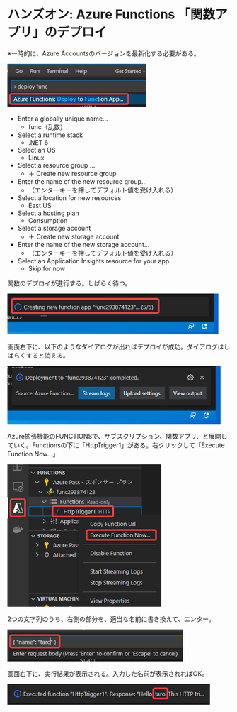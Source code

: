 # ハンズオン: Azure Functions 「関数アプリ」のデプロイ

※一時的に、Azure Accountsのバージョンを最新化する必要がある。

![](images/ss-2022-04-04-01-56-59.png)

- Enter a globally unique name...
  - func（乱数）
- Select a runtime stack
  - .NET 6
- Select an OS
  - Linux
- Select a resource group ...
  - ＋ Create new resource group
- Enter the name of the new resource group...
  - （エンターキーを押してデフォルト値を受け入れる）
- Select a location for new resources
  - East US
- Select a hosting plan
  - Consumption
- Select a storage account
  - ＋ Create new storage account
- Enter the name of the new storage account...
  - （エンターキーを押してデフォルト値を受け入れる）
- Select an Application Insights resource for your app.
  - Skip for now

関数のデプロイが進行する。しばらく待つ。

![](images/ss-2022-04-04-02-07-43.png)

画面右下に、以下のようなダイアログが出ればデプロイが成功。ダイアログはしばらくすると消える。

![](images/ss-2022-04-04-02-08-49.png)

Azure拡張機能のFUNCTIONSで、サブスクリプション、関数アプリ、と展開していく。Functionsの下に「HttpTrigger1」がある。右クリックして「Execute Function Now...」

![](images/ss-2022-04-04-02-10-14.png)

2つの文字列のうち、右側の部分を、適当な名前に書き換えて、エンター。

![](images/ss-2022-04-04-02-11-49.png)

画面右下に、実行結果が表示される。入力した名前が表示されればOK。

![](images/ss-2022-04-04-02-12-52.png)

